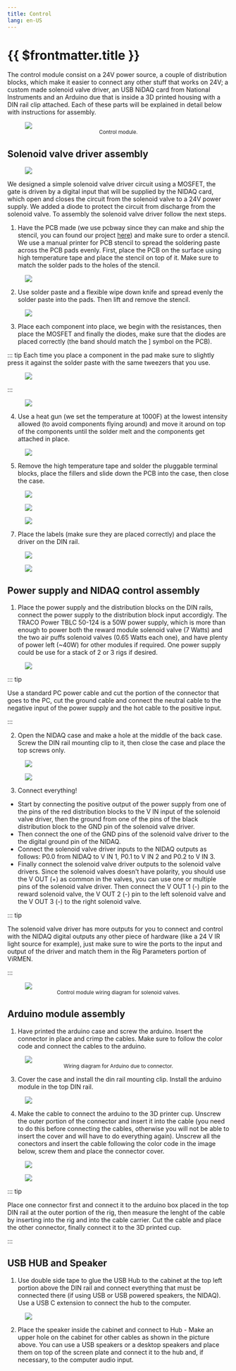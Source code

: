 ```yaml
---
title: Control
lang: en-US
---
```


# {{ $frontmatter.title }}

The control module consist on a 24V power source, a couple of distribution blocks, which make it easier to connect any other stuff that works on 24V; a custom made solenoid valve driver, an USB NiDAQ card from National Instruments and an Arduino due that is inside a 3D printed housing with a DIN rail clip attached. Each of these parts will be explained in detail below with instructions for assembly.

<figure>
  <img src='./assets/images/control/control-1.png'>
  <center><figcaption><small>Control module.</small></figcaption></center>
</figure>

## Solenoid valve driver assembly

<figure>
  <img src='./assets/images/control/control-assembly-1.png'>
</figure>

We designed a simple solenoid valve driver circuit using a MOSFET, the gate is driven by a digital input that will be supplied by the NIDAQ card, which open and closes the circuit from the solenoid valve to a 24V power supply. We added a diode to protect the circuit from discharge from the solenoid valve. To assembly the solenoid valve driver follow the next steps.


1. Have the PCB made (we use pcbway since they can make and ship the stencil, you can found our project [here](https://www.pcbway.com/project/shareproject/Simple_Solenoid_valve_driver_1340eb55.html)) and make sure to order a stencil. We use a manual printer for PCB stencil to spread the soldering paste across the PCB pads evenly. First, place the PCB on the surface using high temperature tape and place the stencil on top of it. Make sure to match the solder pads to the holes of the stencil.

<figure>
  <img src='./assets/images/control/control-assembly-2.png'>
</figure>

2. Use solder paste and a flexible wipe down knife and spread evenly the solder paste into the pads. Then lift and remove the stencil.

<figure>
  <img src='./assets/images/control/control-assembly-3.png'>
</figure>

3. Place each component into place, we begin with the resistances, then place the MOSFET and finally the diodes, make sure that the diodes are placed correctly (the band should match the ] symbol on the PCB).

::: tip
 Each time you place a component in the pad make sure to slightly press it against the solder paste with the same tweezers that you use.

 <figure>
  <img src='./assets/images/control/control-assembly-4.png'>
 </figure>
:::

<figure>
  <img src='./assets/images/control/control-assembly-5.png'>
</figure>

4. Use a heat gun (we set the temperature at 1000F) at the lowest intensity allowed (to avoid components flying around) and move it around on top of the components until the solder melt and the components get attached in place.

<figure>
  <img src='./assets/images/control/control-assembly-6.png'>
</figure>

5. Remove the high temperature tape and solder the pluggable terminal blocks, place the fillers and slide down the PCB into the case, then close the case.

<figure>
  <img src='./assets/images/control/control-assembly-7.png'>
</figure>

<figure>
  <img src='./assets/images/control/control-assembly-8.png'>
</figure>

<figure>
  <img src='./assets/images/control/control-assembly-9.png'>
</figure>

7. Place the labels (make sure they are placed correctly) and place the driver on the DIN rail.

<figure>
  <img src='./assets/images/control/control-assembly-10.png'>
</figure>

<figure>
  <img src='./assets/images/control/control-assembly-11.png'>
</figure>

## Power supply and NIDAQ control assembly

1. Place the power supply and the distribution blocks on the DIN rails, connect the power supply to the distribution block input accordigly. The TRACO Power TBLC 50-124 is a 50W power supply, which is more than enough to power both the reward module solenoid valve (7 Watts) and the two air puffs solenoid valves (0.65 Watts each one), and have plenty of power left (~40W) for other modules if required. One power supply could be use for a stack of 2 or 3 rigs if desired.

<figure>
  <img src='./assets/images/control/control-assembly-12.png'>
</figure>

::: tip

Use a standard PC power cable and cut the portion of the connector that goes to the PC, cut the ground cable and connect the neutral cable to the negative input of the power supply and the hot cable to the positive input.

:::

2. Open the NIDAQ case and make a hole at the middle of the back case. Screw the DIN rail mounting clip to it, then close the case and place the top screws only.

<figure>
  <img src='./assets/images/control/control-assembly-13.png'>
</figure>

<figure>
  <img src='./assets/images/control/control-assembly-14.png'>
</figure>

3. Connect everything!
  * Start by connecting the positive output of the power supply from one of the pins of the red distribution blocks to the V IN input of the solenoid valve driver, then the ground from one of the pins of the black distribution block to the GND pin of the solenoid valve driver.
  * Then connect the one of the GND pins of the solenoid valve driver to the the digital ground pin of the NIDAQ.
  * Connect the solenoid valve driver inputs to the NIDAQ outputs as follows: P0.0 from NIDAQ to V IN 1, P0.1 to V IN 2 and P0.2 to V IN 3.
  * Finally connect the solenoid valve driver outputs to the solenoid valve drivers. Since the solenoid valves doesn't have polarity, you should use the V OUT (+) as common in the valves, you can use one or multiple pins of the solenoid valve driver. Then connect the V OUT 1 (-) pin to the reward solenoid valve, the V OUT 2 (-) pin to the left solenoid valve and the V OUT 3 (-) to the right solenoid valve.

::: tip

The solenoid valve driver has more outputs for you to connect and control with the NIDAQ digital outputs any other piece of hardware (like a 24 V IR light source for example), just make sure to wire the ports to the input and output of the driver and match them in the Rig Parameters portion of ViRMEN.

:::

<figure>
  <img src='./assets/images/control/control-assembly-15.png'>
  <center><figcaption><small>Control module wiring diagram for solenoid valves.</small></figcaption></center>
</figure>

## Arduino module assembly

1. Have printed the arduino case and screw the arduino. Insert the connector in place and crimp the cables. Make sure to follow the color code and connect the cables to the arduino.

<figure>
  <img src='./assets/images/control/control-assembly-16.png'>
  <center><figcaption><small>Wiring diagram for Arduino due to connector.</small></figcaption></center>
</figure>

3. Cover the case and install the din rail mounting clip. Install the arduino module in the top DIN rail.

<figure>
  <img src='./assets/images/control/control-assembly-17.png'>
</figure>

4. Make the cable to connect the arduino to the 3D printer cup. Unscrew the outer portion of the connector and insert it into the cable (you need to do this before connecting the cables, otherwise you will not be able to insert the cover and will have to do everything again). Unscrew all the conectors and insert the cable following the color code in the image below, screw them and place the connector cover.

<figure>
  <img src='./assets/images/control/control-assembly-18.png'>
</figure>

<figure>
  <img src='./assets/images/control/control-assembly-19.png'>
</figure>

::: tip

Place one connector first and connect it to the arduino box placed in the top DIN rail at the outer portion of the rig, then measure the lenght of the cable by inserting into the rig and into the cable carrier. Cut the cable and place the other connector, finally connect it to the 3D printed cup.

:::

## USB HUB and Speaker

1. Use double side tape to glue the USB Hub to the cabinet at the top left portion above the DIN rail and connect everything that must be connected there (if using USB or USB powered speakers, the NIDAQ). Use a USB C extension to connect the hub to the computer.

<figure>
  <img src='./assets/images/control/control-assembly-20.png'>
</figure>

2. Place the speaker inside the cabinet and connect to Hub - Make an upper hole on the cabinet for other cables as shown in the picture above. You can use a USB speakers or a desktop speakers and place them on top of the screen plate and connect it to the hub and, if necessary, to the computer audio input.